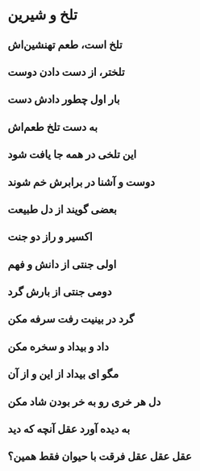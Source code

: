تلخ و شیرین
========================
تلخ است، طعم تهنشین‌اش
------------------------------
تلختر، از دست دادن دوست
------------------------------
بار اول چطور دادش دست
------------------------------
به دست تلخ طعم‌اش
------------------------------
این تلخی در همه جا یافت شود
------------------------------
دوست و آشنا در برابرش خم شوند
------------------------------
بعضی گویند از دل طبیعت
------------------------------
اکسیر و راز دو جنت
------------------------------
اولی جنتی از دانش و فهم
------------------------------
دومی جنتی از بارش گرد
------------------------------
گرد در بینیت رفت سرفه مکن
------------------------------
داد و بیداد و سخره مکن
------------------------------
مگو ای بیداد از این و از آن
------------------------------
دل هر خری رو به خر بودن شاد مکن
------------------------------
به دیده آورد عقل آنچه که دید
------------------------------
عقل عقل عقل فرقت با حیوان فقط همین؟
------------------------------
